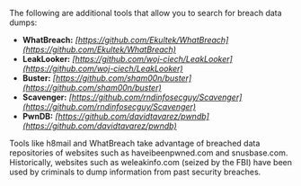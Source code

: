 The following are additional tools that allow you to search for breach data dumps:

- **WhatBreach:** _[https://github.com/Ekultek/WhatBreach](https://github.com/Ekultek/WhatBreach)_
- **LeakLooker:** _[https://github.com/woj-ciech/LeakLooker](https://github.com/woj-ciech/LeakLooker)_
- **Buster:** _[https://github.com/sham00n/buster](https://github.com/sham00n/buster)_
- **Scavenger:** _[https://github.com/rndinfosecguy/Scavenger](https://github.com/rndinfosecguy/Scavenger)_
- **PwnDB:** _[https://github.com/davidtavarez/pwndb](https://github.com/davidtavarez/pwndb)_

Tools like h8mail and WhatBreach take advantage of breached data repositories of websites such as haveibeenpwned.com and snusbase.com. Historically, websites such as weleakinfo.com (seized by the FBI) have been used by criminals to dump information from past security breaches.